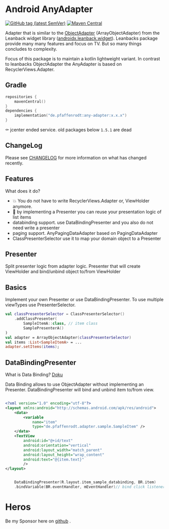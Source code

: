 Android AnyAdapter
=====================
[![GitHub tag (latest SemVer)](https://img.shields.io/github/v/tag/pfaffenrodt/android-any-adapter)]() [![Maven Central](https://img.shields.io/maven-central/v/de.pfaffenrodt/any-adapter)]()

Adapter that is similar to the [ObjectAdapter](https://developer.android.com/reference/androidx/leanback/widget/ObjectAdapter) (ArrayObjectAdapter) from the Leanback widget library ([androidx.leanback.widget](https://developer.android.com/reference/androidx/leanback/widget/package-summary)).
Leanbacks package provide many many features and focus on TV. But so many things concludes to complexity.

Focus of this package is to maintain a kotlin lightweight variant.
In contrast to leanbacks ObjectAdapter the AnyAdapter is based on RecyclerViews.Adapter.

## Gradle

```build.gradle.kts
repositories {
    mavenCentral()
}
dependencies {
    implementation("de.pfaffenrodt:any-adapter:x.x.x")
}
```

:coffin: jcenter ended service. old packages below `1.5.1` are dead

## ChangeLog

Please see [CHANGELOG](./CHANGELOG.md) for more information on what has changed recently.

## Features
What does it do?
* :boom: You do not have to write RecyclerViews.Adapter or, ViewHolder anymore.
* :lipstick: by implementing a Presenter you can reuse your presentation logic of list items
* databinding support. use DataBindingPresenter and you also do not need write a presenter
* paging support. AnyPagingDataAdapter based on PagingDataAdapter
* ClassPresenterSelector use it to map your domain object to a Presenter

## Presenter
Split presenter logic from adapter logic.
Presenter that will create ViewHolder and bind/unbind object to/from ViewHolder

## Basics
Implement your own Presenter or use DataBindingPresenter.
To use multiple viewTypes use PresenterSelector.

```kotlin
val classPresenterSelector = ClassPresenterSelector()
    .addClassPresenter(
        SampleItemA::class, // item class 
        SamplePresenterA()
)
val adapter = ArrayObjectAdapter(classPresenterSelector)
val items :List<SampleItemA> = ...
adapter.setItems(items);

```

## DataBindingPresenter
What is Data Binding? [Doku](https://developer.android.com/topic/libraries/data-binding/index.html)

Data Binding allows to use ObjectAdapter without implementing an Presenter.
DataBindingPresenter will bind and unbind item to/from view.

```xml

<?xml version="1.0" encoding="utf-8"?>
<layout xmlns:android="http://schemas.android.com/apk/res/android">
    <data>
        <variable
            name="item"
            type="de.pfaffenrodt.adapter.sample.SampleItem" />
    </data>
    <TextView
        android:id="@+id/text"
        android:orientation="vertical"
        android:layout_width="match_parent"
        android:layout_height="wrap_content"
        android:text="@{item.text}"
        />
</layout>
```

```kotlin

    DataBindingPresenter(R.layout.item_sample_databinding, BR.item)
    .bindVariable(BR.eventHandler, mEventHandler)// bind click listener

```

# Heros

Be my Sponsor here on [github](https://github.com/sponsors/pfaffenrodt) .
